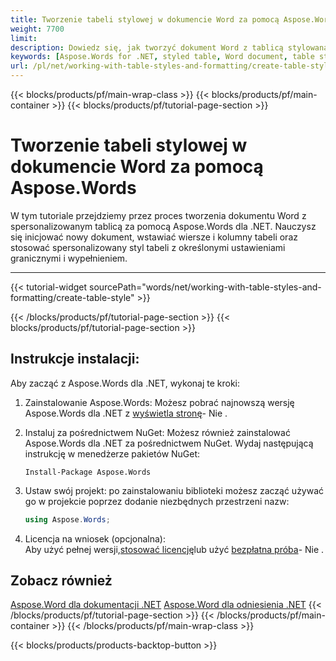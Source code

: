 ```yaml
---
title: Tworzenie tabeli stylowej w dokumencie Word za pomocą Aspose.Words dla .NET
weight: 7700
limit: 
description: Dowiedz się, jak tworzyć dokument Word z tablicą stylowaną za pomocą Aspose.Words dla .NET. Włączone są stylistyki, granice i wypełnienie.
keywords: [Aspose.Words for .NET, styled table, Word document, table style, table formatting, document creation, borders, padding, .NET tutorial]
url: /pl/net/working-with-table-styles-and-formatting/create-table-style/
---
```

{{< blocks/products/pf/main-wrap-class >}}
{{< blocks/products/pf/main-container >}}
{{< blocks/products/pf/tutorial-page-section >}}

# Tworzenie tabeli stylowej w dokumencie Word za pomocą Aspose.Words

W tym tutoriale przejdziemy przez proces tworzenia dokumentu Word z spersonalizowanym tablicą za pomocą Aspose.Words dla .NET. Nauczysz się inicjować nowy dokument, wstawiać wiersze i kolumny tabeli oraz stosować spersonalizowany styl tabeli z określonymi ustawieniami granicznymi i wypełnieniem.

---
{{< tutorial-widget sourcePath="words/net/working-with-table-styles-and-formatting/create-table-style" >}}

{{< /blocks/products/pf/tutorial-page-section >}}
{{< blocks/products/pf/tutorial-page-section >}}
## Instrukcje instalacji:
Aby zacząć z Aspose.Words dla .NET, wykonaj te kroki:

1. Zainstalowanie Aspose.Words: Możesz pobrać najnowszą wersję Aspose.Words dla .NET z [wyświetla stronę](https://releases.aspose.com/words/net/)\- Nie .

2. Instaluj za pośrednictwem NuGet: Możesz również zainstalować Aspose.Words dla .NET za pośrednictwem NuGet. Wydaj następującą instrukcję w menedżerze pakietów NuGet:
   ```
   Install-Package Aspose.Words
   ```

3. Ustaw swój projekt: po zainstalowaniu biblioteki możesz zacząć używać go w projekcie poprzez dodanie niezbędnych przestrzeni nazw:
   ```csharp
   using Aspose.Words;
   ```
4. Licencja na wniosek (opcjonalna):  
   Aby użyć pełnej wersji,[stosować licencję](https://purchase.aspose.com/temporary-license/)lub użyć [bezpłatna próba](https://releases.aspose.com/words/net/)\- Nie .
   
## Zobacz również
[Aspose.Word dla dokumentacji .NET](https://docs.aspose.com/words/net/)
[Aspose.Word dla odniesienia .NET](https://reference.aspose.com/words/net/)
{{< /blocks/products/pf/tutorial-page-section >}}
{{< /blocks/products/pf/main-container >}}
{{< /blocks/products/pf/main-wrap-class >}}

{{< blocks/products/products-backtop-button >}}
